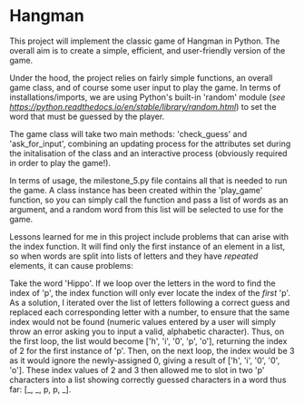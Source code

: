 # Hangman
This project will implement the classic game of Hangman in Python. The overall aim is to create a simple, efficient, and user-friendly version of the game.

Under the hood, the project relies on fairly simple functions, an overall game class, and of course some user input to play the game. In terms of installations/imports, we are using Python's built-in 'random' module (_see https://python.readthedocs.io/en/stable/library/random.html_) to set the word that must be guessed by the player.

The game class will take two main methods: 'check_guess' and 'ask_for_input', combining an updating process for the attributes set during the initalisation of the class and an interactive process (obviously required in order to play the game!).

In terms of usage, the milestone_5.py file contains all that is needed to run the game. A class instance has been created within the 'play_game' function, so you can simply call the function and pass a list of words as an argument, and a random word from this list will be selected to use for the game.

Lessons learned for me in this project include problems that can arise with the index function. It will find only the first instance of an element in a list, so when words are split into lists of letters and they have _repeated_ elements, it can cause problems:

Take the word 'Hippo'. If we loop over the letters in the word to find the index of 'p', the index function will only ever locate the index of the _first_ 'p'. As a solution, I iterated over the list of letters following a correct guess and replaced each corresponding letter with a number, to ensure that the same index would not be found (numeric values entered by a user will simply throw an error asking you to input a valid, alphabetic character). Thus, on the first loop, the list would become ['h', 'i', '0', 'p', 'o'], returning the index of 2 for the first instance of 'p'. Then, on the next loop, the index would be 3 as it would ignore the newly-assigned 0, giving a result of ['h', 'i', '0', '0', 'o']. These index values of 2 and 3 then allowed me to slot in two 'p' characters into a list showing correctly guessed characters in a word thus far: [_, _, p, p, _].

